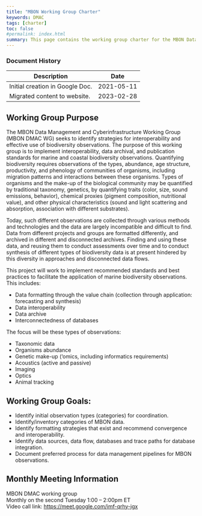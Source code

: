 ```yaml
---
title: "MBON Working Group Charter"
keywords: DMAC
tags: [charter]
toc: false
#permalink: index.html
summary: This page contains the working group charter for the MBON Data Management and Cyberinfrastructure Working Group (MBON DMAC WG).
---
```


### Document History

| Description                     | Date       |
|---------------------------------|------------| 
| Initial creation in Google Doc. | 2021-05-11 |
| Migrated content to website.    | 2023-02-28 |


## Working Group Purpose

The MBON Data Management and Cyberinfrastructure Working Group (MBON DMAC WG) seeks to identify strategies for interoperability and effective use of biodiversity observations.  The purpose of this working group is to implement interoperability, data archival, and publication standards for marine and coastal biodiversity observations. Quantifying biodiversity requires observations of the types, abundance, age structure, productivity, and phenology of communities of organisms, including migration patterns and interactions between these organisms. Types of organisms and the make-up of the biological community may be quantified by traditional taxonomy, genetics, by quantifying traits (color, size, sound emissions, behavior), chemical proxies (pigment composition, nutritional value), and other physical characteristics (sound and light scattering and absorption, association with different substrates).

Today, such different observations are collected through various methods and technologies and the data are largely incompatible and difficult to find. Data from different projects and groups are formatted differently, and archived in different and disconnected archives. Finding and using these data, and reusing them to conduct assessments over time and to conduct synthesis of different types of biodiversity data is at present hindered by this diversity in approaches and disconnected data flows.

This project will work to implement recommended standards and best practices to facilitate the application of marine biodiversity observations. This includes:

* Data formatting through the value chain (collection through application: forecasting and synthesis)
* Data interoperability
* Data archive
* Interconnectedness of databases

The focus will be these types of observations:
* Taxonomic data
* Organisms abundance
* Genetic make-up (‘omics, including informatics requirements)
* Acoustics (active and passive)
* Imaging
* Optics
* Animal tracking

## Working Group Goals:
* Identify initial observation types (categories) for coordination.
* Identify/inventory categories of MBON data.
* Identify formatting strategies that exist and recommend convergence and interoperability.
* Identify data sources, data flow, databases and trace paths for database integration.
* Document preferred process for data management pipelines for MBON observations.

## Monthly Meeting Information
MBON DMAC working group <br/>
Monthly on the second Tuesday 1:00 – 2:00pm ET <br/>
Video call link: <https://meet.google.com/imf-qrhy-jgx> <br/>
